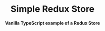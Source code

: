 <h1 align="center">Simple Redux Store</h1>
<h4 align="center">Vanilla TypeScript example of a Redux Store</h4>
